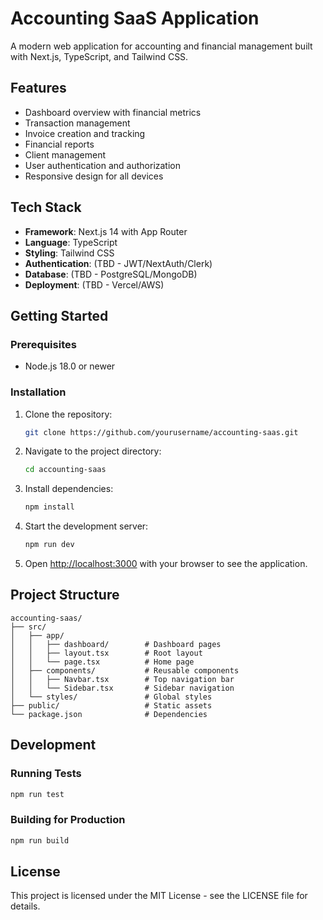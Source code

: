 # Accounting SaaS Application

A modern web application for accounting and financial management built with Next.js, TypeScript, and Tailwind CSS.

## Features

- Dashboard overview with financial metrics
- Transaction management
- Invoice creation and tracking
- Financial reports
- Client management
- User authentication and authorization
- Responsive design for all devices

## Tech Stack

- **Framework**: Next.js 14 with App Router
- **Language**: TypeScript
- **Styling**: Tailwind CSS
- **Authentication**: (TBD - JWT/NextAuth/Clerk)
- **Database**: (TBD - PostgreSQL/MongoDB)
- **Deployment**: (TBD - Vercel/AWS)

## Getting Started

### Prerequisites

- Node.js 18.0 or newer

### Installation

1. Clone the repository:
   ```bash
   git clone https://github.com/yourusername/accounting-saas.git
   ```

2. Navigate to the project directory:
   ```bash
   cd accounting-saas
   ```

3. Install dependencies:
   ```bash
   npm install
   ```

4. Start the development server:
   ```bash
   npm run dev
   ```

5. Open [http://localhost:3000](http://localhost:3000) with your browser to see the application.

## Project Structure

```
accounting-saas/
├── src/
│   ├── app/
│   │   ├── dashboard/        # Dashboard pages
│   │   ├── layout.tsx        # Root layout
│   │   └── page.tsx          # Home page
│   ├── components/           # Reusable components
│   │   ├── Navbar.tsx        # Top navigation bar
│   │   └── Sidebar.tsx       # Sidebar navigation
│   └── styles/               # Global styles
├── public/                   # Static assets
└── package.json              # Dependencies
```

## Development

### Running Tests

```bash
npm run test
```

### Building for Production

```bash
npm run build
```

## License

This project is licensed under the MIT License - see the LICENSE file for details.
